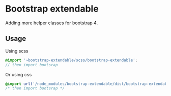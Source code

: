 # Bootstrap extendable

Adding more helper classes for bootstrap 4.

## Usage

Using scss

```scss
@import '~bootstrap-extendable/scss/bootstrap-extendable';
// then import bootsrap
```

Or using css

```css
@import url('/node_modules/bootstrap-extendable/dist/bootstrap-extendable.min.css');
/* then import bootsrap */
```
